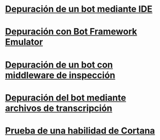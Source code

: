 <!-- # [Debug guidelines](../v4sdk/bot-builder-testing-debugging.md) -->
# [Depuración de un bot mediante IDE](../bot-service-debug-bot.md)
# [Depuración con Bot Framework Emulator](../bot-service-debug-emulator.md)
# [Depuración de un bot con middleware de inspección](../bot-service-debug-inspection-middleware.md)
# [Depuración del bot mediante archivos de transcripción](../v4sdk/bot-builder-debug-transcript.md)
# [Prueba de una habilidad de Cortana](../bot-service-debug-cortana-skill.md)
